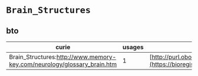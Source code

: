 # `Brain_Structures`
## bto
| curie                                                                   |   usages | nodes                                                                                                           |
|-------------------------------------------------------------------------|----------|-----------------------------------------------------------------------------------------------------------------|
| Brain_Structures:http://www.memory-key.com/neurology/glossary_brain.htm |        1 | [http://purl.obolibrary.org/obo/BTO:0004379](https://bioregistry.io/http://purl.obolibrary.org/obo/BTO:0004379) |
